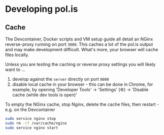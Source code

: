 # Developing pol.is

## Cache

The Devcontainer, Docker scripts and VM setup guide all detail an NGinx reverse-proxy running on port `3000`. This caches a lot of the pol.is output and may make development difficult. What's more, your browser will cache files locally.

Unless you are testing the caching or reverse proxy settings you will likely want to ...

  1. develop against the `server` directly on port `8000`
  2. disable local cache in your browser - this can be done in Chrome, for example, by opening 'Developer Tools' -> 'Settings' (:gear:) -> 'Disable cache (while dev tools is open)'

To empty the NGinx cache, stop Nginx, delete the cache files, then restart - e.g. on the Devcontainer

```sh
sudo service nginx stop
sudo rm -rf /var/cache/nginx
sudo service nginx start
```

